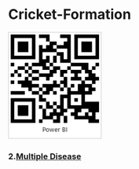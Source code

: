 # Cricket-Formation

![image](https://github.com/luci1113/Cricket-Formation/blob/2b32012c5d40ba4f156af52da01e1da124f0b17a/Cricket%20Best%2011.jpg)
### 2.[Multiple Disease](https://app.powerbi.com/groups/me/reports/94a36091-0964-4e15-b5e7-68a5cc07d5d9/ReportSection72ac332550c4494e92e5?bookmarkGuid=884e33db-0649-431c-81f7-c102ad466c95&bookmarkUsage=1&ctid=6408f00e-427b-445a-9485-42bad635e63b&portalSessionId=f774e378-ce94-4d88-8f63-4dc6217851e9&fromEntryPoint=export)
